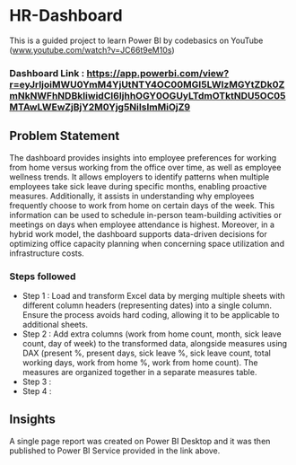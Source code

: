 # HR-Dashboard

This is a guided project to learn Power BI by codebasics on YouTube (www.youtube.com/watch?v=JC66t9eM10s)

### Dashboard Link : https://app.powerbi.com/view?r=eyJrIjoiMWU0YmM4YjUtNTY4OC00MGI5LWIzMGYtZDk0ZmNkNWFhNDBkIiwidCI6IjhhOGY0OGUyLTdmOTktNDU5OC05MTAwLWEwZjBjY2M0Yjg5NiIsImMiOjZ9

## Problem Statement

The dashboard provides insights into employee preferences for working from home versus working from the office over time, as well as employee wellness trends. It allows employers to identify patterns when multiple employees take sick leave during specific months, enabling proactive measures. Additionally, it assists in understanding why employees frequently choose to work from home on certain days of the week. This information can be used to schedule in-person team-building activities or meetings on days when employee attendance is highest. Moreover, in a hybrid work model, the dashboard supports data-driven decisions for optimizing office capacity planning when concerning space utilization and infrastructure costs.

### Steps followed 

- Step 1 : Load and transform Excel data by merging multiple sheets with different column headers (representing dates) into a single column. Ensure the process avoids hard coding, allowing it to be applicable to additional sheets.
- Step 2 : Add extra columns (work from home count, month, sick leave count, day of week) to the transformed data, alongside measures using DAX (present %, present days, sick leave %, sick leave count, total working days, work from home %, work from home count). The measures are organized together in a separate measures table.
- Step 3 : 
- Step 4 : 

## Insights

A single page report was created on Power BI Desktop and it was then published to Power BI Service provided in the link above. 








